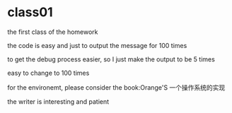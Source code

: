 # class01

the first class of the homework

the code is easy and just to output the message for 100 times

to get the debug process easier, so I just make the output to be 5 times

easy to change to 100 times

for the environemt, please consider the book:Orange'S 一个操作系统的实现

the writer is interesting and patient
